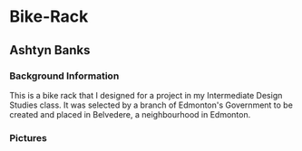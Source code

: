 # Bike-Rack
## Ashtyn Banks
### Background Information
This is a bike rack that I designed for a project in my Intermediate Design Studies class. It was selected by a branch of Edmonton's Government to be created and placed in Belvedere, a neighbourhood in Edmonton.
### Pictures
